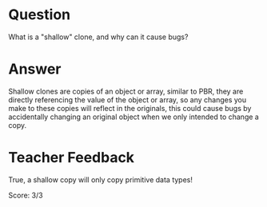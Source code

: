 # Question
What is a "shallow" clone, and why can it cause bugs?

# Answer
Shallow clones are copies of an object or array, similar to PBR, they are directly referencing the value of the object or array, so any changes you make to these copies will reflect in the originals, this could cause bugs by accidentally changing an original object when we only intended to change a copy.

# Teacher Feedback

True, a shallow copy will only copy primitive data types!

Score: 3/3